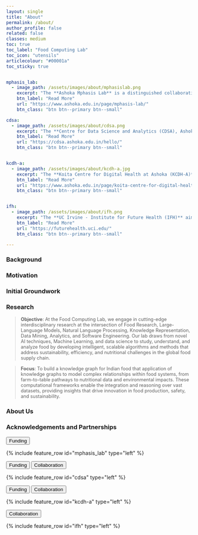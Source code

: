 ```yaml
---
layout: single
title: "About"
permalink: /about/
author_profile: false
related: false
classes: medium
toc: true
toc_label: "Food Computing Lab"
toc_icon: "utensils"
articlecolour: "#00001a"
toc_sticky: true


mphasis_lab:
  - image_path: /assets/images/about/mphasislab.png
    excerpt: "The **Ashoka Mphasis Lab** is a distinguished collaboration between Ashoka University and Mphasis, exemplifying the synergy of industry and academia. Initiated in 2020, this collaboration has flourished, with the renewal of funding in 2023 underscoring the significance and continued commitment of both institutions to this partnership. The lab prides itself on its interdisciplinary approach, bridging various academic realms to offer a holistic perspective on computational challenges. With students and researchers hailing from diverse disciplines, the lab ensures computational learning remains accessible and impactful. This inclusive approach not only promotes diversity of thought but also encourages students and researchers to fuse their expertise, leading to groundbreaking solutions."
    btn_label: "Read More"
    url: "https://www.ashoka.edu.in/page/mphasis-lab/"
    btn_class: "btn btn--primary btn--small"

cdsa:
  - image_path: /assets/images/about/cdsa.png
    excerpt: "The **Centre for Data Science and Analytics (CDSA), Ashoka University** was established in July 2023 with the vision of providing a bridge for all researchers who undertake data-centric research activities at Ashoka University. The CDSA aims to serve as a one-stop shop for the management and analysis of data across a diverse set of departments and centres, including Dept. of Economics, Dept. of Political Science, Centre for Climate Change and Sustainability, Trivedi School of Biosciences, Koita Centre for Digital Health, Centre for Interdisciplinary Archaeology Research and many more. The Centre will provide integrated services for storing, managing and analysing datasets, as well as, connecting and combining datasets across disciplines. Further, the centre aims to provide training in the tools of data science and establish itself as a key partner to all those interested in data-centric research and applications."
    btn_label: "Read More"
    url: "https://cdsa.ashoka.edu.in/hello/"
    btn_class: "btn btn--primary btn--small"


kcdh-a:
  - image_path: /assets/images/about/kcdh-a.jpg
    excerpt: "The **Koita Centre for Digital Health at Ashoka (KCDH-A)** is an interdisciplinary Centre, offering robust academic and research programmes aimed at advancing and developing a fresh perspective on Digital Health. It focuses on the convergence of healthcare, genomics, information technology, and artificial intelligence revolutions. KCDH-A aspires to nurture a new generation of Digital Health thinkers, innovators, and implementers through a balanced emphasis on education and research. The Centre offerS strong academic programmes in digital health & informatics, drive research in next generation digital health tools & solutions and create strong executive education in digital health. <br> KCDH-A is a joint centre of the Trivedi School of Biosciences and the Department of Computer Science at Ashoka University, established with support from Koita Foundation, a philanthropic organisation with a mission to accelerate Digital Health adoption in India. Since 2017, Koita Foundation has launched and supported multiple national scale initiatives to help create a strong Digital Health ecosystem in India, through collaboration with government, doctors, hospitals, labs, pharmacies, health insurance companies, educational establishments, and technology companies. KCDH-A is the latest in a series of partnerships to drive academic programs, research, collaboration and professional development in Digital Health."
    btn_label: "Read More"
    url: "https://www.ashoka.edu.in/page/koita-centre-for-digital-health-at-ashoka/"
    btn_class: "btn btn--primary btn--small"


ifh:
  - image_path: /assets/images/about/ifh.png
    excerpt: "The **UC Irvine - Institute for Future Health (IFH)** aims to integrate lifestyle, community, environment, and social factors in conjunction with clinical knowledge to radically transform health systems away from hospitals and into the hands of each individual. Use power of data created by the nexus of knowledge of genetics and biology, sensors, mobile technology, knowledge-based AI systems, data management, and medical technology to empower people to be healthy. Use power of mobile phones to create personal health navigators that will power healthcare for everybody — the poorest people living in the remotest areas in the world. We convert Healthcare to become a popular Personal Health Navigation approach."
    btn_label: "Read More"
    url: "https://futurehealth.uci.edu/"
    btn_class: "btn btn--primary btn--small"

---
```



### Background

### Motivation

### Initial Groundwork

### Research

> <p style="font-size: 0.9em;"><b>Objective</b>: At the Food Computing Lab, we engage in cutting-edge interdisciplinary research at the intersection of Food Research, Large-Language Models, Natural Language Processing, Knowledge Representation, Data Mining, Analytics, and Software Engineering. Our lab draws from novel AI techniques, Machine Learning, and data science to study, understand, and analyze food by developing intelligent, scalable algorithms and methods that address sustainability, efficiency, and nutritional challenges in the global food supply chain.

> <p style="font-size: 0.9em;"><b>Focus</b>: To build a knowledge graph for Indian food that application of knowledge graphs to model complex relationships within food systems, from farm-to-table pathways to nutritional data and environmental impacts. These computational frameworks enable the integration and reasoning over vast datasets, providing insights that drive innovation in food production, safety, and sustainability.</p>


### About Us

### Acknowledgements and Partnerships

<button type="button" class="btn btn-primary btn--medium btn-sg">Funding</button>

{% include feature_row id="mphasis_lab" type="left" %}

<button type="button" class="btn btn-primary btn--medium btn-sg">Funding</button>
<button type="button" class="btn btn-primary btn--medium btn-sg">Collaboration</button>

{% include feature_row id="cdsa" type="left" %}

<button type="button" class="btn btn-primary btn--medium btn-sg">Funding</button>
<button type="button" class="btn btn-primary btn--medium btn-sg">Collaboration</button>

{% include feature_row id="kcdh-a" type="left" %}

<button type="button" class="btn btn-primary btn--medium btn-sg">Collaboration</button>

{% include feature_row id="ifh" type="left" %}

